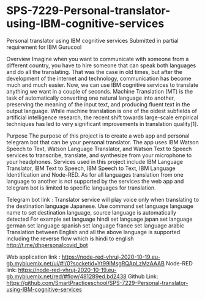 # SPS-7229-Personal-translator-using-IBM-cognitive-services
Personal translator using IBM cognitive services
Submitted in partial requirement for 
IBM Gurucool

Overview
Imagine when you want to communicate with someone from a different country, you have to hire someone that can speak both languages and do all the translating. That was the case in old times, but after the development of the internet and technology, communication has become much and much easier. Now, we can use IBM cognitive services to translate anything we want in a couple of seconds. Machine Translation (MT) is the task of automatically converting one natural language into another, preserving the meaning of the input text, and producing fluent text in the output language. While machine translation is one of the oldest subfields of artificial intelligence research, the recent shift towards large-scale empirical techniques has led to very significant improvements in translation quality[1].

Purpose
The purpose of this project is to create a web app and personal telegram bot that can be your personal translator. The app uses IBM Watson Speech to Text, Watson Language Translator, and Watson Text to Speech services to transcribe, translate, and synthesize from your microphone to your headphones. Services used in this project include IBM Language Translator, IBM Text to Speech, IBM Speech to Text, IBM Language Identification and Node-RED. As for all languages translation from one language to another is not supported by the services the web app and telegram bot is limited to specific languages for translation.

Telegram bot link : 
Translator service will play voice only when translating to the destination language Japanese. Use command set language language name to set destination language, source language is automatically detected
For example set language hindi
set language japan
set language german
set language spanish
set language france
set language arabic
Translation between English  and all the  above  language is supported including the reverse flow which is hindi to english
http://t.me/dhpersonalcovid_bot

Web application link : https://node-red-vhruj-2020-10-19.eu-gb.mybluemix.net/ui/#!/0?socketid=Yt99IMsgRQApLzMzAAAB
Node-RED link: https://node-red-vhruj-2020-10-19.eu-gb.mybluemix.net/red/#flow/481289ed.bd2438
Github Link: https://github.com/SmartPracticeschool/SPS-7229-Personal-translator-using-IBM-cognitive-services

